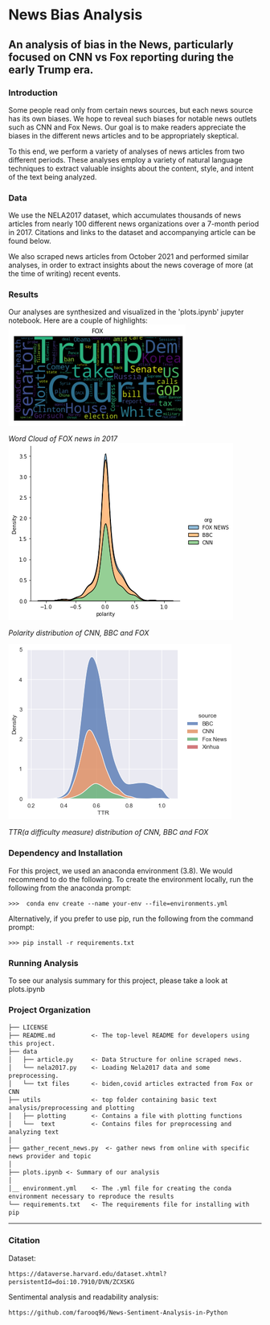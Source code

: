 # News Bias Analysis
## An analysis of bias in the News, particularly focused on CNN vs Fox reporting during the early Trump era. 

### Introduction

Some people read only from certain news sources, but each news source has its own biases.
We hope to reveal such biases for notable news outlets such as CNN and Fox News.
Our goal is to make readers appreciate the biases in the different news articles and to be appropriately skeptical.

To this end, we perform a variety of analyses of news articles from two different periods. These analyses employ a variety of 
natural language techniques to extract valuable insights about the content, style, and intent of the text being analyzed.


### Data


We use the NELA2017 dataset, which accumulates thousands of news articles from nearly 100 different news organizations over a 7-month
period in 2017. Citations and links to the dataset and accompanying article can be found below.

We also scraped news articles from October 2021 and performed similar analyses, in order to extract insights about the news coverage of more (at the time of writing) recent events.


### Results


Our analyses are synthesized and visualized in the 'plots.ipynb' jupyter notebook. Here are a couple of highlights:
![alt text](https://github.com/alexander-paskal/news-bias-analysis/blob/main/data/wordcloud.png?style=centerme)<br>

*Word Cloud of FOX news in 2017*<br>
![alt text](https://github.com/alexander-paskal/news-bias-analysis/blob/main/images/polarity.png?style=centerme)<br>

*Polarity distribution of CNN, BBC and FOX*<br>

![alt text](https://github.com/alexander-paskal/news-bias-analysis/blob/main/images/difficulty.png?style=centerme)<br>

*TTR(a difficulty measure) distribution of CNN, BBC and FOX*

### Dependency and Installation


For this project, we used an anaconda environment (3.8). We would recommend to do the following. To create the environment locally,
run the following from the anaconda prompt:

	>>>  conda env create --name your-env --file=environments.yml

Alternatively, if you prefer to use pip, run the following from the command prompt:

	>>> pip install -r requirements.txt 



### Running Analysis
To see our analysis summary for this project, please take a look at plots.ipynb





### Project Organization


    ├── LICENSE
    ├── README.md          <- The top-level README for developers using this project.
    ├── data
    │   ├── article.py     <- Data Structure for online scraped news.
    │   └── nela2017.py    <- Loading Nela2017 data and some preprocessing.
    │   └── txt files      <- biden,covid articles extracted from Fox or CNN
    ├── utils              <- top folder containing basic text analysis/preprocessing and plotting
    │   ├── plotting       <- Contains a file with plotting functions
    │   └──  text          <- Contains files for preprocessing and analyzing text
    │   
    ├── gather_recent_news.py  <- gather news from online with specific news provider and topic   
    │
    ├── plots.ipynb <- Summary of our analysis
    │
    │__ environment.yml    <- The .yml file for creating the conda environment necessary to reproduce the results
    └── requirements.txt   <- The requirements file for installing with pip



--------

### Citation

Dataset:
```
https://dataverse.harvard.edu/dataset.xhtml?persistentId=doi:10.7910/DVN/ZCXSKG
```

Sentimental analysis and readability analysis:
```
https://github.com/farooq96/News-Sentiment-Analysis-in-Python
```








